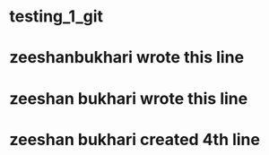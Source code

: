 # testing_1_git
# zeeshanbukhari wrote this line
# zeeshan bukhari wrote this line
# zeeshan bukhari created 4th line